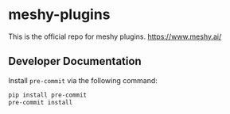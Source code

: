 # meshy-plugins
This is the official repo for meshy plugins. https://www.meshy.ai/

## Developer Documentation
Install `pre-commit` via the following command:
```bash
pip install pre-commit
pre-commit install
```